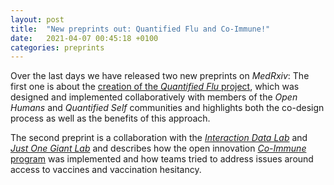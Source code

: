 ```yaml
---
layout: post
title:  "New preprints out: Quantified Flu and Co-Immune!"
date:   2021-04-07 00:45:18 +0100
categories: preprints
---
```

Over the last days we have released two new preprints on *MedRxiv*: The first one is about the
[creation of the *Quantified Flu* project](https://www.medrxiv.org/content/10.1101/2021.03.10.21252242v1), which was designed and implemented collaboratively with members of the *Open Humans* and *Quantified Self* communities and highlights both the co-design process as well as the benefits of this approach.

The second preprint is a collaboration with the [*Interaction Data Lab*](https://interactiondatalab.com/) and [*Just One Giant Lab*](https://jogl.io/) and describes how the open innovation [*Co-Immune* program](https://www.medrxiv.org/content/10.1101/2021.03.29.20248781v1) was implemented and how teams tried to address issues around access to vaccines and vaccination hesitancy. 
